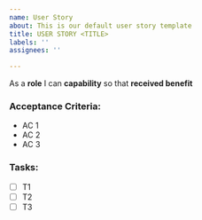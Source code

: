```yaml
---
name: User Story
about: This is our default user story template
title: USER STORY <TITLE>
labels: ''
assignees: ''

---
```


As a **role** I can **capability** so that **received benefit**
  
### Acceptance Criteria:
  
  - AC 1
  - AC 2
  - AC 3
  
### Tasks:
  
  - [ ] T1
  - [ ] T2
  - [ ] T3
